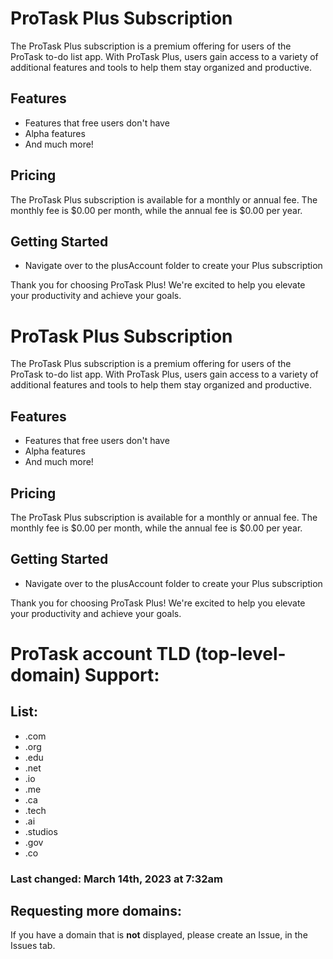 # ProTask Plus Subscription

The ProTask Plus subscription is a premium offering for users of the ProTask to-do list app. With ProTask Plus, users gain access to a variety of additional features and tools to help them stay organized and productive.

## Features

- Features that free users don't have
- Alpha features
- And much more!

## Pricing

The ProTask Plus subscription is available for a monthly or annual fee. The monthly fee is $0.00 per month, while the annual fee is $0.00 per year.

## Getting Started

* Navigate over to the plusAccount folder to create your Plus subscription

Thank you for choosing ProTask Plus! We're excited to help you elevate your productivity and achieve your goals.

# ProTask Plus Subscription

The ProTask Plus subscription is a premium offering for users of the ProTask to-do list app. With ProTask Plus, users gain access to a variety of additional features and tools to help them stay organized and productive.

## Features

- Features that free users don't have
- Alpha features
- And much more!

## Pricing

The ProTask Plus subscription is available for a monthly or annual fee. The monthly fee is $0.00 per month, while the annual fee is $0.00 per year.

## Getting Started

* Navigate over to the plusAccount folder to create your Plus subscription

Thank you for choosing ProTask Plus! We're excited to help you elevate your productivity and achieve your goals.

# ProTask account TLD (top-level-domain) Support: 

## List: 
* .com
* .org
* .edu
* .net
* .io
* .me
* .ca
* .tech
* .ai
* .studios
* .gov
* .co

### Last changed: March 14th, 2023 at 7:32am

## Requesting more domains:

If you have a domain that is **not** displayed, please create an Issue, in the Issues tab.
